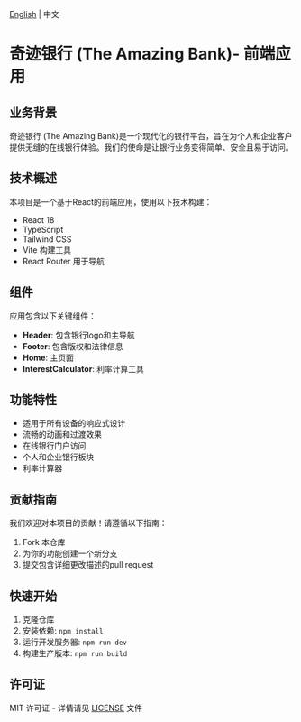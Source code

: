 [English](README.md) | 中文

# 奇迹银行 (The Amazing Bank)- 前端应用

## 业务背景
奇迹银行 (The Amazing Bank)是一个现代化的银行平台，旨在为个人和企业客户提供无缝的在线银行体验。我们的使命是让银行业务变得简单、安全且易于访问。

## 技术概述
本项目是一个基于React的前端应用，使用以下技术构建：
- React 18
- TypeScript
- Tailwind CSS
- Vite 构建工具
- React Router 用于导航

## 组件
应用包含以下关键组件：
- **Header**: 包含银行logo和主导航
- **Footer**: 包含版权和法律信息
- **Home**: 主页面
- **InterestCalculator**: 利率计算工具

## 功能特性
- 适用于所有设备的响应式设计
- 流畅的动画和过渡效果
- 在线银行门户访问
- 个人和企业银行板块
- 利率计算器

## 贡献指南
我们欢迎对本项目的贡献！请遵循以下指南：
1. Fork 本仓库
2. 为你的功能创建一个新分支
3. 提交包含详细更改描述的pull request

## 快速开始
1. 克隆仓库
2. 安装依赖: `npm install`
3. 运行开发服务器: `npm run dev`
4. 构建生产版本: `npm run build`

## 许可证
MIT 许可证 - 详情请见 [LICENSE](LICENSE) 文件

